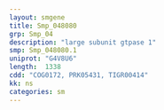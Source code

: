 ```yaml
---
layout: smgene
title: Smp_048080
grp: Smp_04
description: "large subunit gtpase 1"
smp: Smp_048080.1
uniprot: "G4V8U6"
length:  1338
cdd: "COG0172, PRK05431, TIGR00414"
kk: ns
categories: sm
---
```

